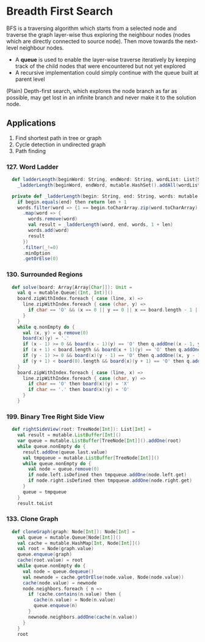 # Breadth First Search
BFS is a traversing algorithm which starts from a selected node and traverse the graph layer-wise thus exploring the neighbour nodes (nodes which are directly connected to source node). 
Then move towards the next-level neighbour nodes. 
- A **queue** is used to enable the layer-wise traverse iteratively by keeping track of the child nodes that were encountered but not yet explored
- A recursive implementation could simply continue with the queue built at parent level

(Plain) Depth-first search, which explores the node branch as far as possible,
may get lost in an infinite branch and never make it to the solution node.

## Applications
1. Find shortest path in tree or graph
2. Cycle detection in undirected graph
3. Path finding

### 127. Word Ladder
```scala
  def ladderLength(beginWord: String, endWord: String, wordList: List[String]): Int =
    _ladderLength(beginWord, endWord, mutable.HashSet().addAll(wordList), 0)

  private def _ladderLength(begin: String, end: String, words: mutable.HashSet[String], len: Int): Int =
    if begin.equals(end) then return len + 1
    words.filter(word => {1 == begin.toCharArray.zip(word.toCharArray).count { (c1, c2) => { c1 != c2 }}})
      .map(word => {
        words.remove(word)
        val result = _ladderLength(word, end, words, 1 + len)
        words.add(word)
        result
      })
      .filter(_!=0)
      .minOption
      .getOrElse(0)
```

### 130. Surrounded Regions
```scala
  def solve(board: Array[Array[Char]]): Unit =
    val q = mutable.Queue[(Int, Int)]()
    board.zipWithIndex.foreach { case (line, x) =>
      line.zipWithIndex.foreach { case (char, y) =>
        if char == 'O' && (x == 0 || y == 0 || x == board.length - 1 || y == board(0).length - 1) then q.addOne((x, y))
      }
    }
    while q.nonEmpty do {
      val (x, y) = q.remove(0)
      board(x)(y) = '.'
      if (x - 1) >= 0 && board(x - 1)(y) == 'O' then q.addOne((x - 1, y))
      if (x + 1) < board.length && board(x + 1)(y) == 'O' then q.addOne(x + 1, y)
      if (y - 1) >= 0 && board(x)(y - 1) == 'O' then q.addOne((x, y - 1))
      if (y + 1) < board(0).length && board(x)(y + 1) == 'O' then q.addOne(x, y + 1)
    }
    board.zipWithIndex.foreach { case (line, x) =>
      line.zipWithIndex.foreach { case (char, y) =>
        if char == 'O' then board(x)(y) = 'X'
        if char == '.' then board(x)(y) = 'O'
      }
    }
```

### 199. Binary Tree Right Side View
```scala
  def rightSideView(root: TreeNode[Int]): List[Int] =
    val result = mutable.ListBuffer[Int]()
    var queue = mutable.ListBuffer[TreeNode[Int]]().addOne(root)
    while queue.nonEmpty do {
      result.addOne(queue.last.value)
      val tmpqueue = mutable.ListBuffer[TreeNode[Int]]()
      while queue.nonEmpty do {
        val node = queue.remove(0)
        if node.left.isDefined then tmpqueue.addOne(node.left.get)
        if node.right.isDefined then tmpqueue.addOne(node.right.get)
      }
      queue = tmpqueue
    }
    result.toList
```

### 133. Clone Graph
```scala
  def cloneGraph(graph: Node[Int]): Node[Int] =
    val queue = mutable.Queue[Node[Int]]()
    val cache = mutable.HashMap[Int, Node[Int]]()
    val root = Node(graph.value)
    queue.enqueue(graph)
    cache(root.value) = root
    while queue.nonEmpty do {
      val node = queue.dequeue()
      val newnode = cache.getOrElse(node.value, Node(node.value))
      cache(node.value) = newnode
      node.neighbors.foreach { n =>
        if !cache.contains(n.value) then {
          cache(n.value) = Node(n.value)
          queue.enqueue(n)
        }
        newnode.neighbors.addOne(cache(n.value))
      }
    }
    root
```